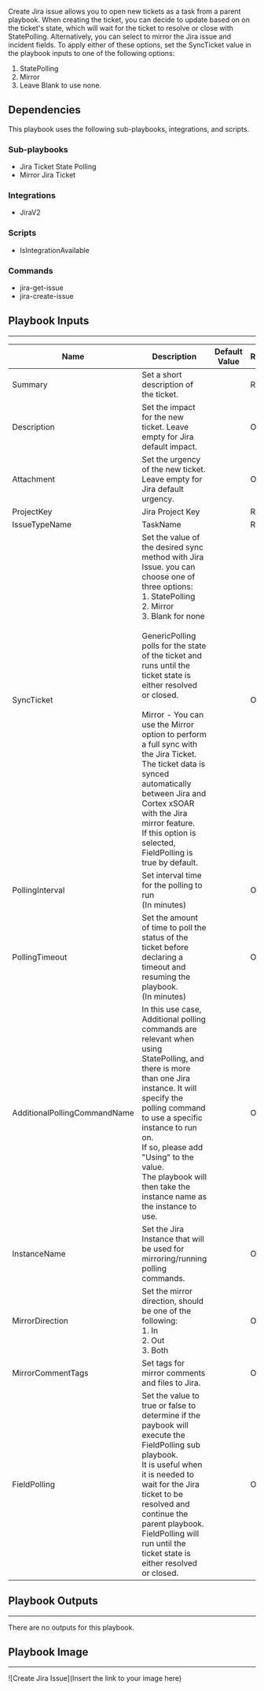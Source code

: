 Create Jira issue allows you to open new tickets as a task from a parent playbook.
When creating the ticket, you can decide to update based on on the ticket's state, which will wait for the ticket to resolve or close with StatePolling. 
Alternatively, you can select to mirror the Jira issue and incident fields.  To apply either of these options, set the SyncTicket value in the playbook inputs to one of the following options: 
1. StatePolling
2. Mirror
3. Leave Blank to use none.

## Dependencies
This playbook uses the following sub-playbooks, integrations, and scripts.

### Sub-playbooks
* Jira Ticket State Polling
* Mirror Jira Ticket

### Integrations
* JiraV2

### Scripts
* IsIntegrationAvailable

### Commands
* jira-get-issue
* jira-create-issue

## Playbook Inputs
---

| **Name** | **Description** | **Default Value** | **Required** |
| --- | --- | --- | --- |
| Summary | Set a short description of the ticket. |  | Required |
| Description | Set the impact for the new ticket. Leave empty for Jira default impact. |  | Optional |
| Attachment | Set the urgency of the new ticket. Leave empty for Jira default urgency. |  | Optional |
| ProjectKey | Jira Project Key |  | Required |
| IssueTypeName | TaskName |  | Required |
| SyncTicket | Set the value of the desired sync method with Jira Issue. you can choose one of three options:<br/>1. StatePolling<br/>2. Mirror <br/>3. Blank for none <br/><br/>GenericPolling polls for the state of the ticket and runs until the ticket state is either resolved or closed. <br/><br/>Mirror - You can use the Mirror option to perform a full sync with the Jira Ticket. The ticket data is synced automatically between Jira and Cortex xSOAR with the Jira mirror feature.<br/>If this option is selected, FieldPolling is true by default.  |  | Optional |
| PollingInterval | Set interval time for the polling to run<br/>\(In minutes\) |  | Optional |
| PollingTimeout | Set the amount of time to poll the status of the ticket before declaring a timeout and resuming the playbook.<br/>\(In minutes\) |  | Optional |
| AdditionalPollingCommandName | In this use case, Additional polling commands are relevant when using StatePolling, and there is more than one Jira instance. It will specify the polling command to use a specific instance to run on. <br/>If so, please add "Using" to the value. <br/>The playbook will then take the instance name as the instance to use.  |  | Optional |
| InstanceName | Set the Jira Instance that will be used for mirroring/running polling commands.<br/> |  | Optional |
| MirrorDirection | Set the mirror direction, should be one of the following: <br/>1. In<br/>2. Out<br/>3. Both |  | Optional |
| MirrorCommentTags | Set tags for mirror comments and files to Jira. |  | Optional |
| FieldPolling | Set the value to true or false to determine if the paybook will execute the FieldPolling sub playbook.<br/>It is useful when it is needed to wait for the Jira ticket to be resolved and continue the parent playbook.<br/>FieldPolling will run until the ticket state is either resolved or closed. |  | Optional |

## Playbook Outputs
---
There are no outputs for this playbook.

## Playbook Image
---
![Create Jira Issue](Insert the link to your image here)